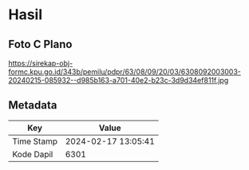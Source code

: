 # Hasil

## Foto C Plano

https://sirekap-obj-formc.kpu.go.id/343b/pemilu/pdpr/63/08/09/20/03/6308092003003-20240215-085932--d985b163-a701-40e2-b23c-3d9d34ef811f.jpg


## Metadata

| Key        | Value               |
| ---------- | ------------------- |
| Time Stamp | 2024-02-17 13:05:41 |
| Kode Dapil | 6301                |



